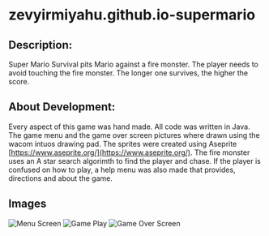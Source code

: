 # zevyirmiyahu.github.io-supermario


## Description: 
Super Mario Survival pits Mario against a fire monster. The player needs to avoid touching the fire monster. The longer one survives, the higher the score.

## About Development:
Every aspect of this game was hand made. All code was written in Java. The game menu and the game over screen pictures where drawn using the wacom intuos drawing pad. The sprites were created using Aseprite [https://www.aseprite.org/](https://www.aseprite.org/). The fire monster uses an A star search algorimth to find the player and chase. If the player is confused on how to play, a help menu was also made that provides, directions and about the game.

## Images

![Menu Screen](https://zevyirmiyahu.github.io/images/Mario_Images/marioScreen1.png)
![Game Play](https://zevyirmiyahu.github.io/images/Mario_Images/marioScreen2.png)
![Game Over Screen](https://zevyirmiyahu.github.io/images/Mario_Images/marioScreen3.png)

